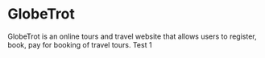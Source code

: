 # GlobeTrot

GlobeTrot is an online tours and travel website that allows users to register, book, pay for booking of travel tours.
Test 1
